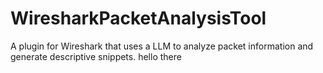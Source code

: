 # WiresharkPacketAnalysisTool
A plugin for Wireshark that uses a LLM to analyze packet information and generate descriptive snippets. 
hello there